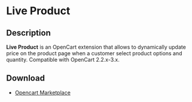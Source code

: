 # Live Product

## Description
**Live Product** is an OpenCart extension that allows to dynamically update price on the product page when a customer select product options and quantity.
Compatible with OpenCart 2.2.x-3.x.

## Download
* [Opencart Marketplace](https://www.opencart.com/index.php?route=marketplace/extension/info&extension_id=36005)
